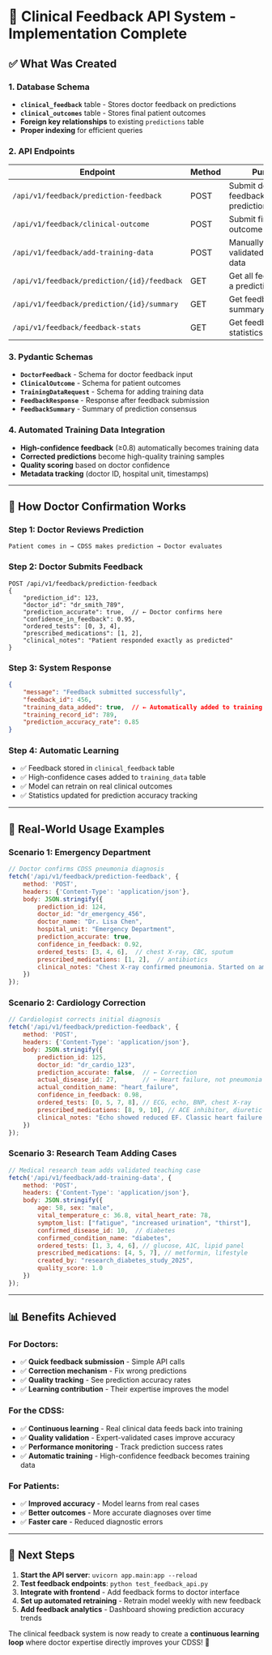 # 🏥 Clinical Feedback API System - Implementation Complete

## ✅ **What Was Created**

### **1. Database Schema**
- **`clinical_feedback`** table - Stores doctor feedback on predictions
- **`clinical_outcomes`** table - Stores final patient outcomes
- **Foreign key relationships** to existing `predictions` table
- **Proper indexing** for efficient queries

### **2. API Endpoints**

| Endpoint | Method | Purpose |
|----------|--------|---------|
| `/api/v1/feedback/prediction-feedback` | POST | Submit doctor feedback on prediction |
| `/api/v1/feedback/clinical-outcome` | POST | Submit final patient outcome |
| `/api/v1/feedback/add-training-data` | POST | Manually add validated training data |
| `/api/v1/feedback/prediction/{id}/feedback` | GET | Get all feedback for a prediction |
| `/api/v1/feedback/prediction/{id}/summary` | GET | Get feedback summary/consensus |
| `/api/v1/feedback/feedback-stats` | GET | Get feedback statistics |

### **3. Pydantic Schemas**
- **`DoctorFeedback`** - Schema for doctor feedback input
- **`ClinicalOutcome`** - Schema for patient outcomes
- **`TrainingDataRequest`** - Schema for adding training data
- **`FeedbackResponse`** - Response after feedback submission
- **`FeedbackSummary`** - Summary of prediction consensus

### **4. Automated Training Data Integration**
- **High-confidence feedback** (≥0.8) automatically becomes training data
- **Corrected predictions** become high-quality training samples  
- **Quality scoring** based on doctor confidence
- **Metadata tracking** (doctor ID, hospital unit, timestamps)

---

## 🔄 **How Doctor Confirmation Works**

### **Step 1: Doctor Reviews Prediction**
```
Patient comes in → CDSS makes prediction → Doctor evaluates
```

### **Step 2: Doctor Submits Feedback** 
```http
POST /api/v1/feedback/prediction-feedback
{
    "prediction_id": 123,
    "doctor_id": "dr_smith_789",
    "prediction_accurate": true,  // ← Doctor confirms here
    "confidence_in_feedback": 0.95,
    "ordered_tests": [0, 3, 4],
    "prescribed_medications": [1, 2],
    "clinical_notes": "Patient responded exactly as predicted"
}
```

### **Step 3: System Response**
```json
{
    "message": "Feedback submitted successfully", 
    "feedback_id": 456,
    "training_data_added": true,  // ← Automatically added to training
    "training_record_id": 789,
    "prediction_accuracy_rate": 0.85
}
```

### **Step 4: Automatic Learning**
- ✅ Feedback stored in `clinical_feedback` table
- ✅ High-confidence cases added to `training_data` table  
- ✅ Model can retrain on real clinical outcomes
- ✅ Statistics updated for prediction accuracy tracking

---

## 🎯 **Real-World Usage Examples**

### **Scenario 1: Emergency Department**
```javascript
// Doctor confirms CDSS pneumonia diagnosis
fetch('/api/v1/feedback/prediction-feedback', {
    method: 'POST',
    headers: {'Content-Type': 'application/json'},
    body: JSON.stringify({
        prediction_id: 124,
        doctor_id: "dr_emergency_456", 
        doctor_name: "Dr. Lisa Chen",
        hospital_unit: "Emergency Department",
        prediction_accurate: true,
        confidence_in_feedback: 0.92,
        ordered_tests: [3, 4, 6],  // chest X-ray, CBC, sputum
        prescribed_medications: [1, 2],  // antibiotics 
        clinical_notes: "Chest X-ray confirmed pneumonia. Started on amoxicillin."
    })
});
```

### **Scenario 2: Cardiology Correction**  
```javascript
// Cardiologist corrects initial diagnosis
fetch('/api/v1/feedback/prediction-feedback', {
    method: 'POST',
    headers: {'Content-Type': 'application/json'}, 
    body: JSON.stringify({
        prediction_id: 125,
        doctor_id: "dr_cardio_123",
        prediction_accurate: false,  // ← Correction
        actual_disease_id: 27,       // ← Heart failure, not pneumonia
        actual_condition_name: "heart_failure",
        confidence_in_feedback: 0.98,
        ordered_tests: [0, 5, 7, 8], // ECG, echo, BNP, chest X-ray
        prescribed_medications: [8, 9, 10], // ACE inhibitor, diuretic
        clinical_notes: "Echo showed reduced EF. Classic heart failure presentation."
    })
});
```

### **Scenario 3: Research Team Adding Cases**
```javascript
// Medical research team adds validated teaching case
fetch('/api/v1/feedback/add-training-data', {
    method: 'POST',
    headers: {'Content-Type': 'application/json'},
    body: JSON.stringify({
        age: 58, sex: "male",
        vital_temperature_c: 36.8, vital_heart_rate: 78,
        symptom_list: ["fatigue", "increased urination", "thirst"],
        confirmed_disease_id: 10,  // diabetes
        confirmed_condition_name: "diabetes", 
        ordered_tests: [1, 3, 4, 6], // glucose, A1C, lipid panel
        prescribed_medications: [4, 5, 7], // metformin, lifestyle
        created_by: "research_diabetes_study_2025",
        quality_score: 1.0
    })
});
```

---

## 📊 **Benefits Achieved**

### **For Doctors:**
- ✅ **Quick feedback submission** - Simple API calls
- ✅ **Correction mechanism** - Fix wrong predictions  
- ✅ **Quality tracking** - See prediction accuracy rates
- ✅ **Learning contribution** - Their expertise improves the model

### **For the CDSS:**
- ✅ **Continuous learning** - Real clinical data feeds back into training
- ✅ **Quality validation** - Expert-validated cases improve accuracy
- ✅ **Performance monitoring** - Track prediction success rates
- ✅ **Automatic training** - High-confidence feedback becomes training data

### **For Patients:**  
- ✅ **Improved accuracy** - Model learns from real cases
- ✅ **Better outcomes** - More accurate diagnoses over time
- ✅ **Faster care** - Reduced diagnostic errors

---

## 🚀 **Next Steps**

1. **Start the API server**: `uvicorn app.main:app --reload`
2. **Test feedback endpoints**: `python test_feedback_api.py`  
3. **Integrate with frontend** - Add feedback forms to doctor interface
4. **Set up automated retraining** - Retrain model weekly with new feedback
5. **Add feedback analytics** - Dashboard showing prediction accuracy trends

The clinical feedback system is now ready to create a **continuous learning loop** where doctor expertise directly improves your CDSS! 🎉